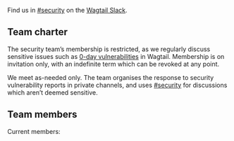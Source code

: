 
Find us in [#security](https://app.slack.com/client/T0K33F93J/C015Y7T4MQR) on the [Wagtail Slack](https://github.com/wagtail/wagtail/wiki/Slack).

## Team charter

The security team’s membership is restricted, as we regularly discuss sensitive issues such as [0-day vulnerabilities](https://en.wikipedia.org/wiki/Zero-day_(computing)) in Wagtail. Membership is on invitation only, with an indefinite term which can be revoked at any point.

We meet as-needed only. The team organises the response to security vulnerability reports in private channels, and uses [#security](https://app.slack.com/client/T0K33F93J/C015Y7T4MQR) for discussions which aren’t deemed sensitive.

## Team members

Current members:

